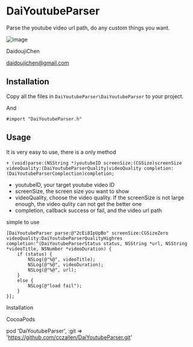 # DaiYoutubeParser
Parse the youtube video url path, do any custom things you want.

![image](https://s3-ap-northeast-1.amazonaws.com/daidoujiminecraft/Daidouji/DaiYoutubeParser.gif)

DaidoujiChen

daidoujichen@gmail.com

## Installation
Copy all the files in `DaiYoutubeParser\DaiYoutubeParser` to your project.

And

`````objc
#import "DaiYoutubeParser.h"
`````

## Usage
It is very easy to use, there is a only method

`````objc
+ (void)parse:(NSString *)youtubeID screenSize:(CGSize)screenSize videoQuality:(DaiYoutubeParserQuality)videoQuality completion:(DaiYoutubeParserComplection)completion;
`````

 - youtubeID, your target youtube video ID
 - screenSize, the screen size you want to show
 - videoQuality, choose the video quality. If the screenSize is not large enough, the video qulity can not get the better one
 - completion, callback success or fail, and the video url path

simple to use

`````objc
[DaiYoutubeParser parse:@"2cEi8IpUpBo" screenSize:CGSizeZero videoQuality:DaiYoutubeParserQualityHighres completion:^(DaiYoutubeParserStatus status, NSString *url, NSString *videoTitle, NSNumber *videoDuration) {
	if (status) {
		NSLog(@"%@", videoTitle);
		NSLog(@"%@", videoDuration);
		NSLog(@"%@", url);
	}
	else {
		NSLog(@"load fail");
	}
}];
`````

Installation

CocoaPods

pod 'DaiYoutubeParser', :git => 'https://github.com/cczallen/DaiYoutubeParser.git'

